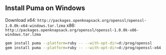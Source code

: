 Install Puma on Windows
-----------------------
Download 
x64: `http://packages.openknapsack.org/openssl/openssl-1.0.0k-x64-windows.tar.lzma`
x86: `http://packages.openknapsack.org/openssl/openssl-1.0.0k-x86-windows.tar.lzma`
```bash
gem install puma --platform=ruby -- --with-opt-dir=d:/prog/openssl
gem install puma --platform=ruby -- --with-opt-dir=d:/prog/openssl-x64
```


